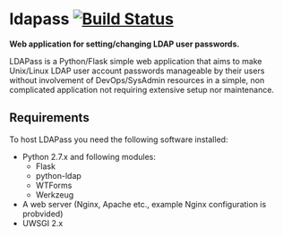 ldapass [![Build Status](https://travis-ci.org/bartekrutkowski/ldapass.png?branch=master)](https://travis-ci.org/bartekrutkowski/ldapass)
=======
**Web application for setting/changing LDAP user passwords.**

LDAPass is a Python/Flask simple web application that aims to make Unix/Linux LDAP user account passwords manageable by their users without involvement of DevOps/SysAdmin resources in a simple, non complicated application not requiring extensive setup nor maintenance.

## Requirements

To host LDAPass you need the following software installed:

- Python 2.7.x and following modules:
  - Flask
  - python-ldap
  - WTForms
  - Werkzeug
- A web server (Nginx, Apache etc., example Nginx configuration is probvided)
- UWSGI 2.x
